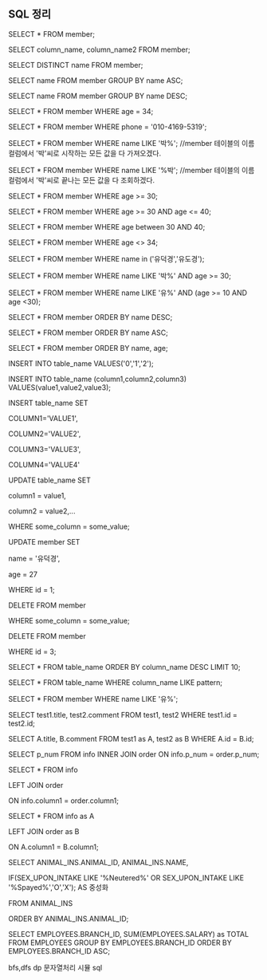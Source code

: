 ## SQL 정리



SELECT * FROM member;





SELECT column_name, column_name2 FROM member;



SELECT DISTINCT name FROM member;



SELECT name FROM member GROUP BY name ASC;

SELECT name FROM member GROUP BY name DESC;



SELECT * FROM member WHERE age = 34;

SELECT * FROM member WHERE phone = '010-4169-5319';



SELECT * FROM member WHERE name LIKE '박%';     //member 테이블의 이름컬럼에서 '박'씨로 시작하는 모든 값을 다 가져오겠다. 



SELECT * FROM member WHERE name LIKE '%박'; //member 테이블의 이름컬럼에서 '박'씨로 끝나는 모든 값을 다 조회하겠다.



SELECT * FROM member WHERE age >= 30;

SELECT * FROM member WHERE age >= 30 AND age <= 40;

SELECT * FROM member WHERE age between 30 AND 40;



SELECT * FROM member WHERE age <> 34;



SELECT * FROM member WHERE name in ('유덕경','유도경');



SELECT * FROM member WHERE name LIKE '박%' AND age >= 30;



SELECT * FROM member WHERE name LIKE '유%' AND (age >= 10 AND age <30);





SELECT * FROM member ORDER BY name DESC;

SELECT * FROM member ORDER BY name ASC;



SELECT * FROM member ORDER BY name, age;



INSERT INTO table_name VALUES('0','1','2');

INSERT INTO table_name (column1,column2,column3) VALUES(value1,value2,value3);

INSERT table_name SET

COLUMN1='VALUE1',

COLUMN2='VALUE2',

COLUMN3='VALUE3',

COLUMN4='VALUE4'





UPDATE table_name SET

column1 = value1,

column2 = value2,...

WHERE some_column = some_value;





UPDATE member SET

name = '유덕경',

age = 27

WHERE id = 1;



DELETE FROM member

WHERE some_column = some_value;



DELETE FROM member

WHERE id = 3;



SELECT * FROM table_name ORDER BY column_name DESC LIMIT 10;



SELECT * FROM table_name WHERE column_name LIKE pattern;

SELECT * FROM member WHERE name LIKE '유%';





SELECT test1.title, test2.comment FROM test1, test2 WHERE test1.id = test2.id;

SELECT A.title, B.comment FROM test1 as A, test2 as B WHERE A.id = B.id;





SELECT p_num FROM info INNER JOIN order ON info.p_num = order.p_num;



SELECT * FROM info

LEFT JOIN order

ON info.column1 = order.column1;



SELECT * FROM info as A

LEFT JOIN order as B

ON A.column1 = B.column1;



SELECT ANIMAL_INS.ANIMAL_ID, ANIMAL_INS.NAME,

IF(SEX_UPON_INTAKE LIKE '%Neutered%' OR SEX_UPON_INTAKE LIKE '%Spayed%','O','X'); AS 중성화

FROM ANIMAL_INS

ORDER BY ANIMAL_INS.ANIMAL_ID;

SELECT EMPLOYEES.BRANCH_ID, SUM(EMPLOYEES.SALARY) as TOTAL
FROM EMPLOYEES
GROUP BY EMPLOYEES.BRANCH_ID
ORDER BY EMPLOYEES.BRANCH_ID ASC;



bfs,dfs
dp
문자열처리
시뮬
sql